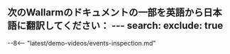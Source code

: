 次のWallarmのドキュメントの一部を英語から日本語に翻訳してください：
					---
search:
  exclude: true
---

--8<-- "latest/demo-videos/events-inspection.md"